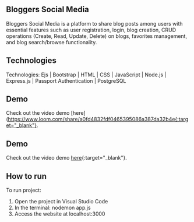 ## Bloggers Social Media
Bloggers Social Media is a platform to share blog posts among users  with essential features such as user registration, login, blog creation, CRUD operations (Create, Read, Update, Delete) on blogs, favorites management, and blog search/browse functionality.

## Technologies
Technologies: Ejs | Bootstrap | HTML | CSS | JavaScript | Node.js | Express.js | Passport Authentication | PostgreSQL

## Demo
Check out the video demo [here](https://www.loom.com/share/a0fd4832fdf0465395086a387da32b4e{:target="_blank"}.

## Demo
Check out the video demo [here](https://www.loom.com/share/a0fd4832fdf0465395086a387da32b4e){:target="_blank"}.


## How to run
To run project:
1. Open the project in Visual Studio Code
2. In the terminal: nodemon app.js
3. Access the website at localhost:3000
